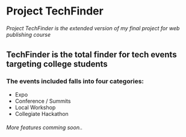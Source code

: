 # Project TechFinder
###### Project TechFinder is the extended version of my final project for web publishing course
## TechFinder is the total finder for tech events targeting college students
### The events included falls into four categories:
- Expo
- Conference / Summits
- Local Workshop
- Collegiate Hackathon

###### More features comming soon..

